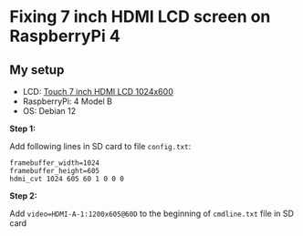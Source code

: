 # Fixing 7 inch HDMI LCD screen on RaspberryPi 4

## My setup
* LCD: [Touch 7 inch HDMI LCD 1024x600](https://market.samm.com/touch-7-inch-hdmi-lcd)
* RaspberryPi: 4 Model B
* OS: Debian 12

**Step 1:** 

Add following lines in SD card to file `config.txt`:

```
framebuffer_width=1024
framebuffer_height=605
hdmi_cvt 1024 605 60 1 0 0 0
```

**Step 2:** 

Add `video=HDMI-A-1:1200x605@60D` to the beginning of `cmdline.txt` file in SD card
